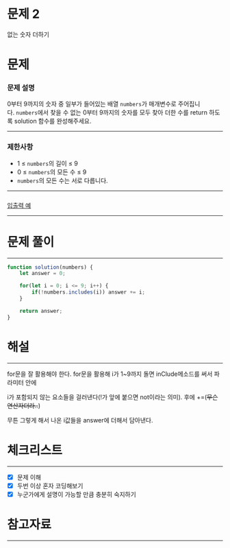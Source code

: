 # 문제 2

없는 숫자 더하기

# 문제

### **문제 설명**

0부터 9까지의 숫자 중 일부가 들어있는 배열 `numbers`가 매개변수로 주어집니다. `numbers`에서 찾을 수 없는 0부터 9까지의 숫자를 모두 찾아 더한 수를 return 하도록 solution 함수를 완성해주세요.

---

### 제한사항

- 1 ≤ `numbers`의 길이 ≤ 9
- 0 ≤ `numbers`의 모든 수 ≤ 9
- `numbers`의 모든 수는 서로 다릅니다.

---

### 

[입출력 예](https://www.notion.so/c41d5333bbf64c03ac76bbe1e3a052f1)

---

# 문제 풀이

---

```jsx
function solution(numbers) {
    let answer = 0;

    for(let i = 0; i <= 9; i++) {
        if(!numbers.includes(i)) answer += i;
    }

    return answer;
}
```

# 해설

---

for문을 잘 활용해야 한다.  for문을 활용해 i가 1~9까지 돌면 inClude메소드를 써서 파라미터 안에

i가 포함되지 않는 요소들을 걸러낸다(!가 앞에 붙으면 not이라는 의미). 후에 +=(~~무슨 연산자더라..~~)

무튼 그렇게 해서 나온 i값들을 answer에 더해서 담아낸다. 

# 체크리스트

---

- [x]  문제 이해
- [x]  두번 이상 혼자 코딩해보기
- [x]  누군가에게 설명이 가능할 만큼 충분히 숙지하기

# 참고자료

---